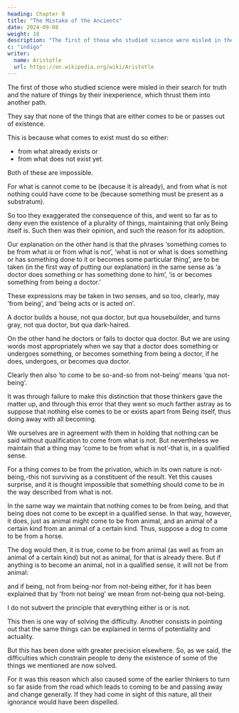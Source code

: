 ```yaml
---
heading: Chapter 8
title: "The Mistake of the Ancients"
date: 2024-09-08
weight: 18
description: "The first of those who studied science were misled in their search for truth and the nature of things by their inexperience"
c: "indigo"
writer:
  name: Aristotle 
  url: https://en.wikipedia.org/wiki/Aristotle
---
```



<!-- We will now proceed to show that the difficulty of the early thinkers, as well as our
own, is solved in this way alone. -->

The first of those who studied science were misled in their search for truth and the nature of things by their inexperience, which thrust them into another path. 

They say that none of the things that are either comes to be or passes out of existence.

This is because what comes to exist must do so either:
- from what already exists or
- from what does not exist yet. 

Both of these are impossible. 

For what is cannot come to be (because it is already), and from what is not nothing could have come to be (because something must be present as a substratum).

So too they exaggerated the consequence of this, and went so far as to deny even the existence of a plurality of things, maintaining that only Being itself is. Such then was their opinion, and such the reason for its adoption.

Our explanation on the other hand is that the phrases ‘something comes to be from what is or from what is not’, ‘what is not or what is does something or has something done to it or becomes some particular thing’, are to be taken (in the first way of putting our explanation) in the same sense as ‘a doctor does something or has something done to him’, ‘is or becomes something from being a doctor.’ 

These expressions may be taken in two senses, and so too, clearly, may ‘from being’, and ‘being acts or is acted on’. 

A doctor builds a house, not qua doctor, but qua housebuilder, and turns gray, not qua doctor, but qua dark-haired.

On the other hand he doctors or fails to doctor qua doctor. But we are using words most
appropriately when we say that a doctor does something or undergoes something, or
becomes something from being a doctor, if he does, undergoes, or becomes qua doctor.

Clearly then also ‘to come to be so-and-so from not-being’ means ‘qua not-being’.

It was through failure to make this distinction that those thinkers gave the matter up,
and through this error that they went so much farther astray as to suppose that nothing
else comes to be or exists apart from Being itself, thus doing away with all becoming.

We ourselves are in agreement with them in holding that nothing can be said without qualification to come from what is not. But nevertheless we maintain that a thing may ‘come to be from what is not’-that is, in a qualified sense. 

For a thing comes to be from the privation, which in its own nature is not-being,-this not surviving as a constituent of the result. Yet this causes surprise, and it is thought impossible that something should come to be in the way described from what is not.

In the same way we maintain that nothing comes to be from being, and that being does not come to be except in a qualified sense. In that way, however, it does, just as animal might come to be from animal, and an animal of a certain kind from an animal of a certain kind. Thus, suppose a dog to come to be from a horse. 

The dog would then, it is true, come to be from animal (as well as from an animal of a certain kind) but not as animal, for that is already there. But if anything is to become an animal, not in a
qualified sense, it will not be from animal:

and if being, not from being-nor from not-being either, for it has been explained that by
‘from not being’ we mean from not-being qua not-being.

I do not subvert the principle that everything either is or is not.

This then is one way of solving the difficulty. Another consists in pointing out that the
same things can be explained in terms of potentiality and actuality.

But this has been done with greater precision elsewhere. So, as we said, the difficulties which constrain people to deny the existence of some of the things we mentioned are now solved. 

For it was this reason which also caused some of the earlier thinkers to turn so far aside from the road which leads to coming to be and passing away and change generally. If they had come in sight of this nature, all their ignorance would have been dispelled.
